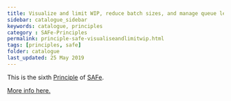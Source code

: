 ```yaml
---
title: Visualize and limit WIP, reduce batch sizes, and manage queue lengths
sidebar: catalogue_sidebar
keywords: catalogue, principles
category : SAFe-Principles
permalink: principle-safe-visualiseandlimitwip.html
tags: [principles, safe]
folder: catalogue
last_updated: 25 May 2019
---
```


This is the sixth [Principle](principles) of [SAFe](safe-archetype).

[More info here.](http://scaledagileframework.com/visualize-and-limit-wip-reduce-batch-sizes-and-manage-queue-lengths/)